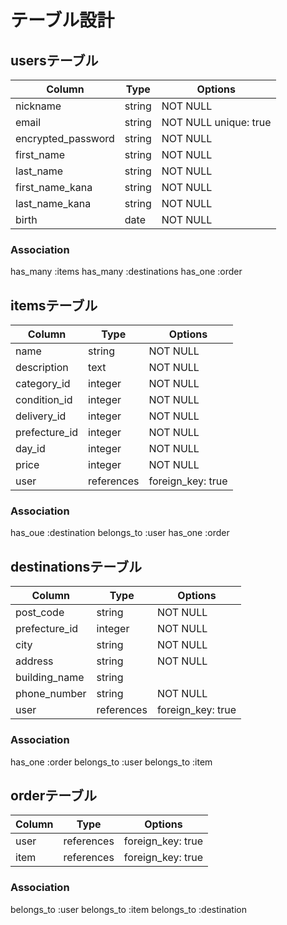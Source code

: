 # テーブル設計

## usersテーブル

| Column             | Type   | Options              |
| ------------------ | ------ | -------------------- |
| nickname           | string | NOT NULL             |
| email              | string | NOT NULL unique: true|
| encrypted_password | string | NOT NULL             |
| first_name         | string | NOT NULL             |
| last_name          | string | NOT NULL             |
| first_name_kana    | string | NOT NULL             |
| last_name_kana     | string | NOT NULL             |
| birth              | date   | NOT NULL             |

### Association
has_many :items
has_many :destinations
has_one :order

## itemsテーブル

| Column         | Type       | Options           |
| -------------- | ---------- | ----------------- |
| name           | string     | NOT NULL          |
| description    | text       | NOT NULL          |
| category_id    | integer    | NOT NULL          |
| condition_id   | integer    | NOT NULL          |
| delivery_id    | integer    | NOT NULL          |
| prefecture_id  | integer    | NOT NULL          |
| day_id         | integer    | NOT NULL          |
| price          | integer    | NOT NULL          |
| user           | references | foreign_key: true |

### Association
has_oue :destination
belongs_to :user
has_one :order

## destinationsテーブル

| Column            | Type       | Options           |
| ----------------- | ---------- | ----------------- |
| post_code         | string     | NOT NULL          |
| prefecture_id     | integer    | NOT NULL          |
| city              | string     | NOT NULL          |
| address           | string     | NOT NULL          |
| building_name     | string     |                   |
| phone_number      | string     | NOT NULL          |
| user              | references | foreign_key: true |

### Association
has_one :order
belongs_to :user
belongs_to :item


## orderテーブル

| Column | Type       | Options           |
| ------ | ---------- | ----------------- |
| user   | references | foreign_key: true |
| item   | references | foreign_key: true |

### Association
belongs_to :user
belongs_to :item
belongs_to :destination